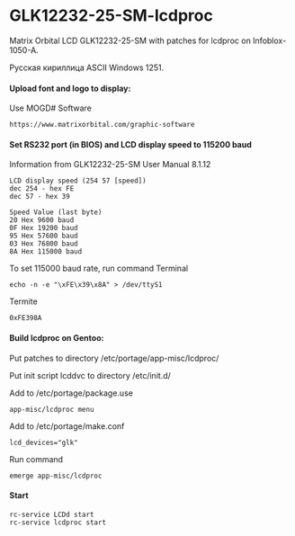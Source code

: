 # GLK12232-25-SM-lcdproc
Matrix Orbital LCD GLK12232-25-SM with patches for lcdproc on Infoblox-1050-A.

Русская кириллица ASCII Windows 1251.

#### Upload font and logo to display:

Use MOGD# Software
```
https://www.matrixorbital.com/graphic-software
```

#### Set RS232 port (in BIOS) and LCD display speed to 115200 baud 

Information from GLK12232-25-SM User Manual 8.1.12
```
LCD display speed (254 57 [speed])
dec 254 - hex FE
dec 57 - hex 39

Speed Value (last byte)
20 Hex 9600 baud
0F Hex 19200 baud
95 Hex 57600 baud
03 Hex 76800 baud
8A Hex 115000 baud
```
To set 115000 baud rate, run command
Terminal
```
echo -n -e "\xFE\x39\x8A" > /dev/ttyS1
```
Termite
```    
0xFE398A
```

#### Build lcdproc on Gentoo:

Put patches to directory /etc/portage/app-misc/lcdproc/

Put init script lcddvc to directory /etc/init.d/

Add to /etc/portage/package.use
```
app-misc/lcdproc menu
```

Add to /etc/portage/make.conf
```
lcd_devices="glk"
```

Run command
```
emerge app-misc/lcdproc
```

#### Start
```
rc-service LCDd start
rc-service lcdproc start
```

